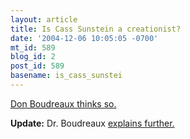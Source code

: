 ```yaml
---
layout: article
title: Is Cass Sunstein a creationist?
date: '2004-12-06 10:05:05 -0700'
mt_id: 589
blog_id: 2
post_id: 589
basename: is_cass_sunstei
---
```

<a href="http://cafehayek.typepad.com/hayek/2004/12/creationism_liv.html">Don Boudreaux thinks so.</a>

<b>Update:</b> Dr. Boudreaux <a href="http://cafehayek.typepad.com/hayek/2004/12/more_on_bluesta.html">explains further.</a>
